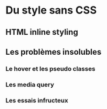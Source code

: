 # Du style sans CSS

## HTML inline styling

## Les problèmes insolubles

### Le hover et les pseudo classes

### Les media query

### Les essais infructeux



